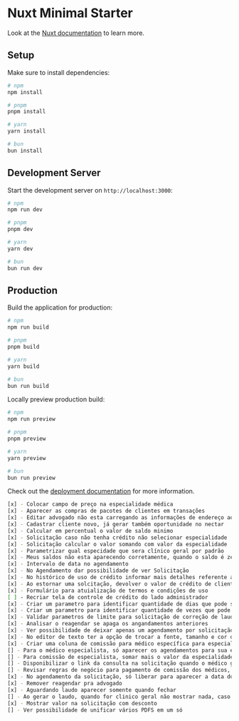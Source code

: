 # Nuxt Minimal Starter

Look at the [Nuxt documentation](https://nuxt.com/docs/getting-started/introduction) to learn more.

## Setup

Make sure to install dependencies:

```bash
# npm
npm install

# pnpm
pnpm install

# yarn
yarn install

# bun
bun install
```

## Development Server

Start the development server on `http://localhost:3000`:

```bash
# npm
npm run dev

# pnpm
pnpm dev

# yarn
yarn dev

# bun
bun run dev
```

## Production

Build the application for production:

```bash
# npm
npm run build

# pnpm
pnpm build

# yarn
yarn build

# bun
bun run build
```

Locally preview production build:

```bash
# npm
npm run preview

# pnpm
pnpm preview

# yarn
yarn preview

# bun
bun run preview
```

Check out the [deployment documentation](https://nuxt.com/docs/getting-started/deployment) for more information.

```bash
[x] - Colocar campo de preço na especialidade médica
[x] - Aparecer as compras de pacotes de clientes em transações
[x] - Editar advogado não esta carregando as informações de endereço ao editar
[x] - Cadastrar cliente novo, já gerar também oportunidade no nectar
[x] - Calcular em percentual o valor de saldo minimo
[x] - Solicitação caso não tenha crédito não selecionar especialidade
[x] - Solicitação calcular o valor somando com valor da especialidade
[x] - Parametrizar qual especidade que sera clínico geral por padrão
[x] - Meus saldos não esta aparecendo corretamente, quando o saldo é zerado tem que ir para finalizado
[x] - Intervalo de data no agendamento
[x] - No Agendamento dar possibilidade de ver Solicitação
[x] - No histórico de uso de crédito informar mais detalhes referente a solcitação utilizada
[x] - Ao estornar uma solcitação, devolver o valor de crédito de cliente para o saldo
[x] - Formulário para atuialização de termos e condições de uso
[ ] - Recriar tela de controle de crédito do lado administrador
[x] - Criar um parametro para identificar quantidade de dias que pode solicitar uma correção de laudo
[x] - Criar um parametro para identificar quantidade de vezes que pode solicitar uma correção de laudo
[x] - Validar parametros de limite para solicitação de correção de laudo
[x] - Analisar o reagendar se apaga os angandamentos anteriores
[x] - Ver possibilidade de deixar apenas um agendamento por solicitação
[x] - No editor de texto ter a opção de trocar a fonte, tamanho e cor do texto
[x] - Criar uma coluna de comissão para médico específica para especialidade
[] - Para o médico especialista, só aparecer os agendamentos para sua especialidade e para a especialidade
[] - Para comissão de especialista, somar mais o valor da especialidade do mesmo
[] - Disponibilizar o link da consulta na solicitação quando o médico gerar
[] - Revisar regras de negócio para pagamento de comissão dos médicos, quando é especialista o valor é diferente e soma mais o valor da especialidade
[x] - No agendamento da solicitação, só liberar para aparecer a data do agendamento 4 dias para frente
[x] - Remover reagendar pra advogado
[x] - Aguardando laudo aparecer somente quando fechar
[] - Ao gerar o laudo, quando for clinico geral não mostrar nada, caso contrário mostrar a especialidade
[x] - Mostrar valor na solicitação com desconto
[] - Ver possibilidade de unificar vários PDFS em um só
```
